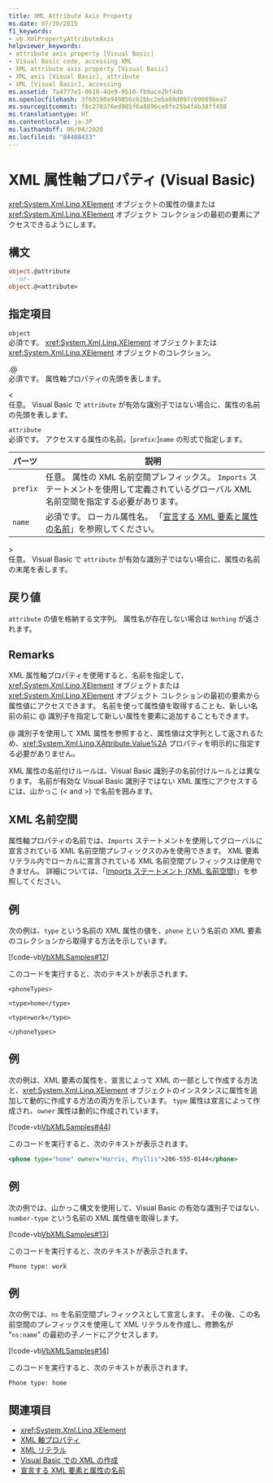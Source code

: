 ```yaml
---
title: XML Attribute Axis Property
ms.date: 07/20/2015
f1_keywords:
- vb.XmlPropertyAttributeAxis
helpviewer_keywords:
- attribute axis property [Visual Basic]
- Visual Basic code, accessing XML
- XML attribute axis property [Visual Basic]
- XML axis [Visual Basic], attribute
- XML [Visual Basic], accessing
ms.assetid: 7a4777e1-0618-4de9-9510-fb9ace2bf4db
ms.openlocfilehash: 3f60190a949856cb2bbc2eba09d097c09089bea7
ms.sourcegitcommit: f8c270376ed905f6a8896ce0fe25b4f4b38ff498
ms.translationtype: HT
ms.contentlocale: ja-JP
ms.lasthandoff: 06/04/2020
ms.locfileid: "84408433"
---
```

# <a name="xml-attribute-axis-property-visual-basic"></a>XML 属性軸プロパティ (Visual Basic)
<xref:System.Xml.Linq.XElement> オブジェクトの属性の値または <xref:System.Xml.Linq.XElement> オブジェクト コレクションの最初の要素にアクセスできるようにします。  
  
## <a name="syntax"></a>構文  
  
```vb  
object.@attribute  
' -or-  
object.@<attribute>  
```  
  
## <a name="parts"></a>指定項目  
 `object`  
 必須です。 <xref:System.Xml.Linq.XElement> オブジェクトまたは <xref:System.Xml.Linq.XElement> オブジェクトのコレクション。  
  
 .@  
 必須です。 属性軸プロパティの先頭を表します。  
  
 <  
 任意。 Visual Basic で `attribute` が有効な識別子ではない場合に、属性の名前の先頭を表します。  
  
 `attribute`  
 必須です。 アクセスする属性の名前。[`prefix`:]`name` の形式で指定します。  
  
|パーツ|説明|  
|----------|-----------------|  
|`prefix`|任意。 属性の XML 名前空間プレフィックス。 `Imports` ステートメントを使用して定義されているグローバル XML 名前空間を指定する必要があります。|  
|`name`|必須です。 ローカル属性名。 「[宣言する XML 要素と属性の名前](../../programming-guide/language-features/xml/names-of-declared-xml-elements-and-attributes.md)」を参照してください。|  
  
 \>  
 任意。 Visual Basic で `attribute` が有効な識別子ではない場合に、属性の名前の末尾を表します。  
  
## <a name="return-value"></a>戻り値  
 `attribute` の値を格納する文字列。 属性名が存在しない場合は `Nothing` が返されます。  
  
## <a name="remarks"></a>Remarks  
 XML 属性軸プロパティを使用すると、名前を指定して、<xref:System.Xml.Linq.XElement> オブジェクトまたは <xref:System.Xml.Linq.XElement> オブジェクト コレクションの最初の要素から属性値にアクセスできます。 名前を使って属性値を取得することも、新しい名前の前に @ 識別子を指定して新しい属性を要素に追加することもできます。  
  
 @ 識別子を使用して XML 属性を参照すると、属性値は文字列として返されるため、<xref:System.Xml.Linq.XAttribute.Value%2A> プロパティを明示的に指定する必要がありません。  
  
 XML 属性の名前付けルールは、Visual Basic 識別子の名前付けルールとは異なります。 名前が有効な Visual Basic 識別子ではない XML 属性にアクセスするには、山かっこ (\< and >) で名前を囲みます。  
  
## <a name="xml-namespaces"></a>XML 名前空間  
 属性軸プロパティの名前では、`Imports` ステートメントを使用してグローバルに宣言されている XML 名前空間プレフィックスのみを使用できます。 XML 要素リテラル内でローカルに宣言されている XML 名前空間プレフィックスは使用できません。 詳細については、「[Imports ステートメント (XML 名前空間)](../statements/imports-statement-xml-namespace.md)」を参照してください。  
  
## <a name="example"></a>例  
 次の例は、`type` という名前の XML 属性の値を、`phone` という名前の XML 要素のコレクションから取得する方法を示しています。  
  
 [!code-vb[VbXMLSamples#12](~/samples/snippets/visualbasic/VS_Snippets_VBCSharp/VbXMLSamples/VB/XMLSamples5.vb#12)]  
  
 このコードを実行すると、次のテキストが表示されます。  
  
 `<phoneTypes>`  
  
 `<type>home</type>`  
  
 `<type>work</type>`  
  
 `</phoneTypes>`  
  
## <a name="example"></a>例  
 次の例は、XML 要素の属性を、宣言によって XML の一部として作成する方法と、<xref:System.Xml.Linq.XElement> オブジェクトのインスタンスに属性を追加して動的に作成する方法の両方を示しています。 `type` 属性は宣言によって作成され、`owner` 属性は動的に作成されています。  
  
 [!code-vb[VbXMLSamples#44](~/samples/snippets/visualbasic/VS_Snippets_VBCSharp/VbXMLSamples/VB/XMLSamples5.vb#44)]  
  
 このコードを実行すると、次のテキストが表示されます。  
  
```xml  
<phone type="home" owner="Harris, Phyllis">206-555-0144</phone>  
```  
  
## <a name="example"></a>例  
 次の例では、山かっこ構文を使用して、Visual Basic の有効な識別子ではない、`number-type` という名前の XML 属性値を取得します。  
  
 [!code-vb[VbXMLSamples#13](~/samples/snippets/visualbasic/VS_Snippets_VBCSharp/VbXMLSamples/VB/XMLSamples5.vb#13)]  
  
 このコードを実行すると、次のテキストが表示されます。  
  
 `Phone type: work`  
  
## <a name="example"></a>例  
 次の例では、`ns` を名前空間プレフィックスとして宣言します。 その後、この名前空間のプレフィックスを使用して XML リテラルを作成し、修飾名が "`ns:name`" の最初の子ノードにアクセスします。  
  
 [!code-vb[VbXMLSamples#14](~/samples/snippets/visualbasic/VS_Snippets_VBCSharp/VbXMLSamples/VB/XMLSamples6.vb#14)]  
  
 このコードを実行すると、次のテキストが表示されます。  
  
 `Phone type: home`  
  
## <a name="see-also"></a>関連項目

- <xref:System.Xml.Linq.XElement>
- [XML 軸プロパティ](index.md)
- [XML リテラル](../xml-literals/index.md)
- [Visual Basic での XML の作成](../../programming-guide/language-features/xml/creating-xml.md)
- [宣言する XML 要素と属性の名前](../../programming-guide/language-features/xml/names-of-declared-xml-elements-and-attributes.md)
